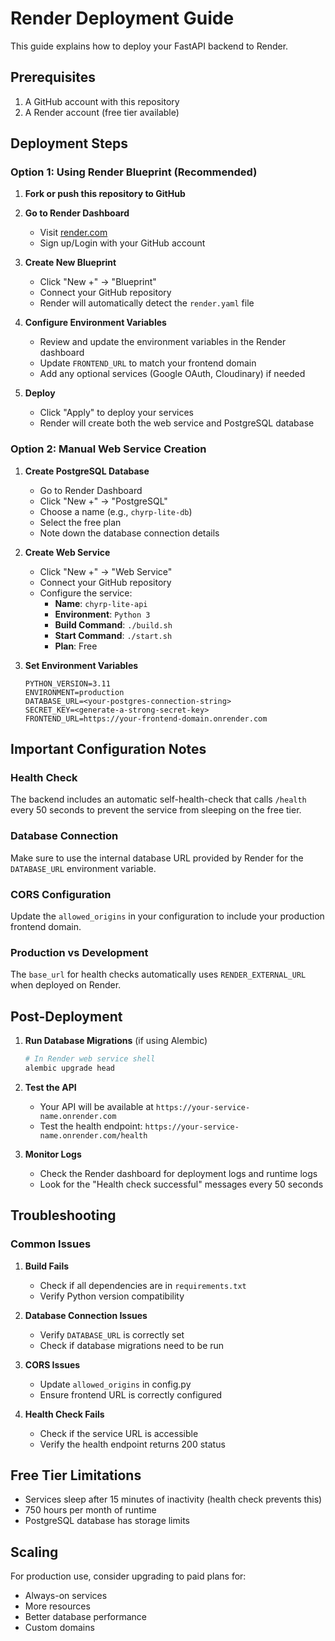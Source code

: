 # Render Deployment Guide

This guide explains how to deploy your FastAPI backend to Render.

## Prerequisites

1. A GitHub account with this repository
2. A Render account (free tier available)

## Deployment Steps

### Option 1: Using Render Blueprint (Recommended)

1. **Fork or push this repository to GitHub**

2. **Go to Render Dashboard**

   - Visit [render.com](https://render.com)
   - Sign up/Login with your GitHub account

3. **Create New Blueprint**

   - Click "New +" → "Blueprint"
   - Connect your GitHub repository
   - Render will automatically detect the `render.yaml` file

4. **Configure Environment Variables**

   - Review and update the environment variables in the Render dashboard
   - Update `FRONTEND_URL` to match your frontend domain
   - Add any optional services (Google OAuth, Cloudinary) if needed

5. **Deploy**
   - Click "Apply" to deploy your services
   - Render will create both the web service and PostgreSQL database

### Option 2: Manual Web Service Creation

1. **Create PostgreSQL Database**

   - Go to Render Dashboard
   - Click "New +" → "PostgreSQL"
   - Choose a name (e.g., `chyrp-lite-db`)
   - Select the free plan
   - Note down the database connection details

2. **Create Web Service**

   - Click "New +" → "Web Service"
   - Connect your GitHub repository
   - Configure the service:
     - **Name**: `chyrp-lite-api`
     - **Environment**: `Python 3`
     - **Build Command**: `./build.sh`
     - **Start Command**: `./start.sh`
     - **Plan**: Free

3. **Set Environment Variables**
   ```
   PYTHON_VERSION=3.11
   ENVIRONMENT=production
   DATABASE_URL=<your-postgres-connection-string>
   SECRET_KEY=<generate-a-strong-secret-key>
   FRONTEND_URL=https://your-frontend-domain.onrender.com
   ```

## Important Configuration Notes

### Health Check

The backend includes an automatic self-health-check that calls `/health` every 50 seconds to prevent the service from sleeping on the free tier.

### Database Connection

Make sure to use the internal database URL provided by Render for the `DATABASE_URL` environment variable.

### CORS Configuration

Update the `allowed_origins` in your configuration to include your production frontend domain.

### Production vs Development

The `base_url` for health checks automatically uses `RENDER_EXTERNAL_URL` when deployed on Render.

## Post-Deployment

1. **Run Database Migrations** (if using Alembic)

   ```bash
   # In Render web service shell
   alembic upgrade head
   ```

2. **Test the API**

   - Your API will be available at `https://your-service-name.onrender.com`
   - Test the health endpoint: `https://your-service-name.onrender.com/health`

3. **Monitor Logs**
   - Check the Render dashboard for deployment logs and runtime logs
   - Look for the "Health check successful" messages every 50 seconds

## Troubleshooting

### Common Issues

1. **Build Fails**

   - Check if all dependencies are in `requirements.txt`
   - Verify Python version compatibility

2. **Database Connection Issues**

   - Verify `DATABASE_URL` is correctly set
   - Check if database migrations need to be run

3. **CORS Issues**

   - Update `allowed_origins` in config.py
   - Ensure frontend URL is correctly configured

4. **Health Check Fails**
   - Check if the service URL is accessible
   - Verify the health endpoint returns 200 status

## Free Tier Limitations

- Services sleep after 15 minutes of inactivity (health check prevents this)
- 750 hours per month of runtime
- PostgreSQL database has storage limits

## Scaling

For production use, consider upgrading to paid plans for:

- Always-on services
- More resources
- Better database performance
- Custom domains

